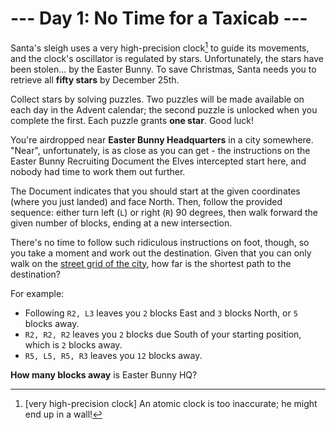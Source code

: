# --- Day 1: No Time for a Taxicab ---

Santa's sleigh uses a very high-precision clock[^1] to guide its movements, and the clock's oscillator is regulated by stars. Unfortunately, the stars have been stolen... by the Easter Bunny.  To save Christmas, Santa needs you to retrieve all **fifty stars** by December 25th.

Collect stars by solving puzzles.  Two puzzles will be made available on each day in the Advent calendar; the second puzzle is unlocked when you complete the first.  Each puzzle grants **one star**. Good luck!

You're airdropped near **Easter Bunny Headquarters** in a city somewhere.  "Near", unfortunately, is as close as you can get - the instructions on the Easter Bunny Recruiting Document the Elves intercepted start here, and nobody had time to work them out further.

The Document indicates that you should start at the given coordinates (where you just landed) and face North.  Then, follow the provided sequence: either turn left (`L`) or right (`R`) 90 degrees, then walk forward the given number of blocks, ending at a new intersection.

There's no time to follow such ridiculous instructions on foot, though, so you take a moment and work out the destination.  Given that you can only walk on the [street grid of the city](https://en.wikipedia.org/wiki/Taxicab_geometry), how far is the shortest path to the destination?

For example:
  - Following `R2, L3` leaves you `2` blocks East and `3` blocks North, or `5` blocks away.
  - `R2, R2, R2` leaves you `2` blocks due South of your starting position, which is `2` blocks away.
  - `R5, L5, R5, R3` leaves you `12` blocks away.

**How many blocks away** is Easter Bunny HQ?

[^1]: [very high-precision clock] An atomic clock is too inaccurate; he might end up in a wall!
